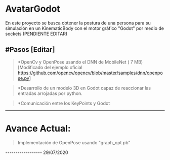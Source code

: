 # AvatarGodot

En este proyecto se busca obtener la postura de una persona para su simulación en un KinematicBody con el motor gráfico "Godot" por medio de sockets (PENDIENTE EDITAR)

#Pasos [Editar]
------
> *OpenCv y OpenPose usando el DNN de MobileNet ( 7 MB) [Modificado del ejemplo oficial  https://github.com/opencv/opencv/blob/master/samples/dnn/openpose.py]

> *Desarrollo de un modelo 3D en Godot capaz de reaccionar las entradas arrojadas por python.

> *Comunicación entre los KeyPoints y Godot

-------

# Avance Actual:

> Implementación de OpenPose usando "graph_opt.pb" 




------------------ 29/07/2020

